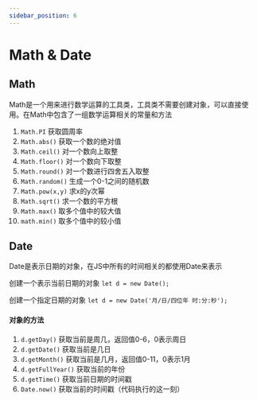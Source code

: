 ```yaml
---
sidebar_position: 6
---
```

# Math & Date

## Math

Math是一个用来进行数学运算的工具类，工具类不需要创建对象，可以直接使用。在Math中包含了一组数学运算相关的常量和方法

1. `Math.PI` 获取圆周率
2. `Math.abs()` 获取一个数的绝对值
3. `Math.ceil()` 对一个数向上取整
4. `Math.floor()` 对一个数向下取整
5. `Math.round()` 对一个数进行四舍五入取整
6. `Math.random()` 生成一个0-1之间的随机数
7. `Math.pow(x,y)` 求x的y次幂
8. `Math.sqrt()` 求一个数的平方根
9. `Math.max()` 取多个值中的较大值
10. `math.min()` 取多个值中的较小值

## Date

Date是表示日期的对象，在JS中所有的时间相关的都使用Date来表示

创建一个表示当前日期的对象 `let d = new Date();`

创建一个指定日期的对象 `let d = new Date('月/日/四位年 时:分:秒');`

#### 对象的方法

1. `d.getDay()` 获取当前是周几，返回值0-6，0表示周日
2. `d.getDate()` 获取当前是几日
3. `d.getMonth()` 获取当前是几月，返回值0-11，0表示1月
4. `d.getFullYear()` 获取当前的年份
5. `d.getTime()` 获取当前日期的时间戳
6. `Date.now()` 获取当前的时间戳（代码执行的这一刻）
